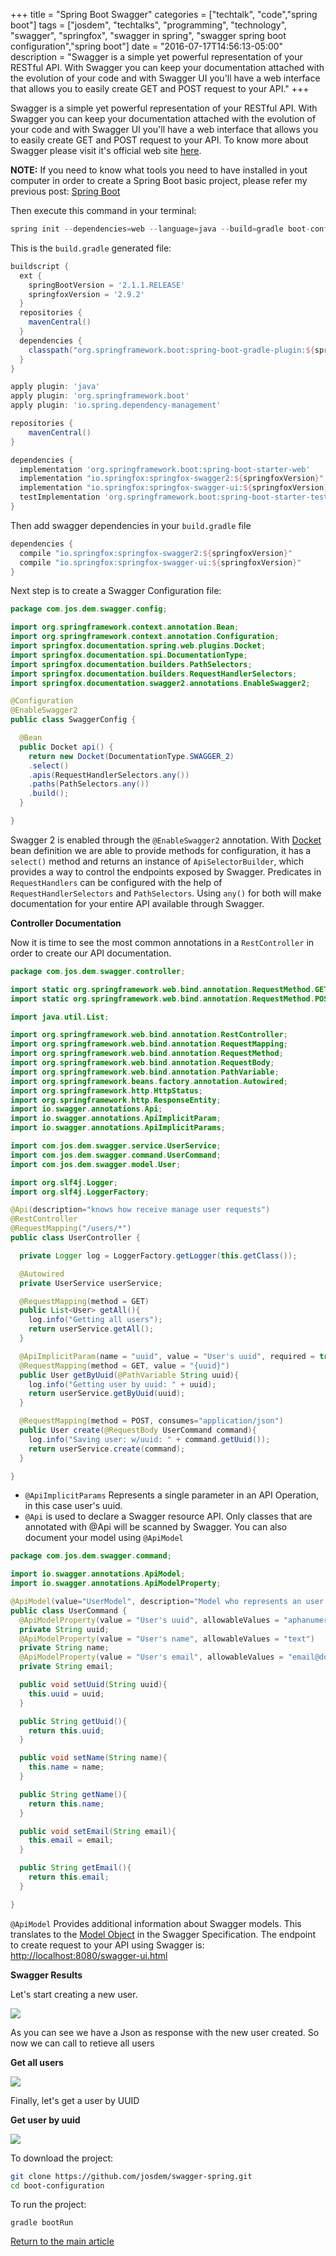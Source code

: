 +++
title = "Spring Boot Swagger"
categories = ["techtalk", "code","spring boot"]
tags = ["josdem", "techtalks", "programming", "technology", "swagger", "springfox", "swagger in spring", "swagger spring boot configuration","spring boot"]
date = "2016-07-17T14:56:13-05:00"
description = "Swagger is a simple yet powerful representation of your RESTful API. With Swagger you can keep your documentation attached with the evolution of your code and with Swagger UI you'll have a web interface that allows you to easily create GET and POST request to your API."
+++

Swagger is a simple yet powerful representation of your RESTful API. With Swagger you can keep your documentation attached with the evolution of your code and with Swagger UI you'll have a web interface that allows you to easily create GET and POST request to your API. To know more about Swagger please visit it's official web site [here](https://swagger.io/).

**NOTE:** If you need to know what tools you need to have installed in yout computer in order to create a Spring Boot basic project, please refer my previous post: [Spring Boot](/techtalk/spring_boot)

Then execute this command in your terminal:

```groovy
spring init --dependencies=web --language=java --build=gradle boot-configuration
```

This is the `build.gradle` generated file:


```groovy
buildscript {
  ext {
    springBootVersion = '2.1.1.RELEASE'
    springfoxVersion = '2.9.2'
  }
  repositories {
    mavenCentral()
  }
  dependencies {
    classpath("org.springframework.boot:spring-boot-gradle-plugin:${springBootVersion}")
  }
}

apply plugin: 'java'
apply plugin: 'org.springframework.boot'
apply plugin: 'io.spring.dependency-management'

repositories {
	mavenCentral()
}

dependencies {
  implementation 'org.springframework.boot:spring-boot-starter-web'
  implementation "io.springfox:springfox-swagger2:${springfoxVersion}"
  implementation "io.springfox:springfox-swagger-ui:${springfoxVersion}"
  testImplementation 'org.springframework.boot:spring-boot-starter-test'
}
```

Then add swagger dependencies in your `build.gradle` file

```groovy
dependencies {
  compile "io.springfox:springfox-swagger2:${springfoxVersion}"
  compile "io.springfox:springfox-swagger-ui:${springfoxVersion}"
}
```

Next step is to create a Swagger Configuration file:

```java
package com.jos.dem.swagger.config;

import org.springframework.context.annotation.Bean;
import org.springframework.context.annotation.Configuration;
import springfox.documentation.spring.web.plugins.Docket;
import springfox.documentation.spi.DocumentationType;
import springfox.documentation.builders.PathSelectors;
import springfox.documentation.builders.RequestHandlerSelectors;
import springfox.documentation.swagger2.annotations.EnableSwagger2;

@Configuration
@EnableSwagger2
public class SwaggerConfig {

  @Bean
  public Docket api() {
    return new Docket(DocumentationType.SWAGGER_2)
    .select()
    .apis(RequestHandlerSelectors.any())
    .paths(PathSelectors.any())
    .build();
  }

}
```

Swagger 2 is enabled through the `@EnableSwagger2` annotation. With [Docket](http://springfox.github.io/springfox/javadoc/2.7.0/index.html?springfox/documentation/spring/web/plugins/Docket.html) bean definition we are able to provide methods for configuration, it has a `select()` method and returns an instance of `ApiSelectorBuilder`, which provides a way to control the endpoints exposed by Swagger. Predicates in `RequestHandlers` can be configured with the help of `RequestHandlerSelectors` and `PathSelectors`. Using `any()` for both will make documentation for your entire API available through Swagger.

**Controller Documentation**

Now it is time to see the most common annotations in a `RestController` in order to create our API documentation.

```java
package com.jos.dem.swagger.controller;

import static org.springframework.web.bind.annotation.RequestMethod.GET;
import static org.springframework.web.bind.annotation.RequestMethod.POST;

import java.util.List;

import org.springframework.web.bind.annotation.RestController;
import org.springframework.web.bind.annotation.RequestMapping;
import org.springframework.web.bind.annotation.RequestMethod;
import org.springframework.web.bind.annotation.RequestBody;
import org.springframework.web.bind.annotation.PathVariable;
import org.springframework.beans.factory.annotation.Autowired;
import org.springframework.http.HttpStatus;
import org.springframework.http.ResponseEntity;
import io.swagger.annotations.Api;
import io.swagger.annotations.ApiImplicitParam;
import io.swagger.annotations.ApiImplicitParams;

import com.jos.dem.swagger.service.UserService;
import com.jos.dem.swagger.command.UserCommand;
import com.jos.dem.swagger.model.User;

import org.slf4j.Logger;
import org.slf4j.LoggerFactory;

@Api(description="knows how receive manage user requests")
@RestController
@RequestMapping("/users/*")
public class UserController {

  private Logger log = LoggerFactory.getLogger(this.getClass());

  @Autowired
  private UserService userService;

  @RequestMapping(method = GET)
  public List<User> getAll(){
    log.info("Getting all users");
    return userService.getAll();
  }

  @ApiImplicitParam(name = "uuid", value = "User's uuid", required = true, dataType = "string", paramType = "path")
  @RequestMapping(method = GET, value = "{uuid}")
  public User getByUuid(@PathVariable String uuid){
    log.info("Getting user by uuid: " + uuid);
    return userService.getByUuid(uuid);
  }

  @RequestMapping(method = POST, consumes="application/json")
  public User create(@RequestBody UserCommand command){
    log.info("Saving user: w/uuid: " + command.getUuid());
    return userService.create(command);
  }

}
```

* `@ApiImplicitParams` Represents a single parameter in an API Operation, in this case user's uuid.
* `@Api` is used to declare a Swagger resource API. Only classes that are annotated with @Api will be scanned by Swagger. You can also document your model using `@ApiModel`

```java
package com.jos.dem.swagger.command;

import io.swagger.annotations.ApiModel;
import io.swagger.annotations.ApiModelProperty;

@ApiModel(value="UserModel", description="Model who represents an user entity")
public class UserCommand {
  @ApiModelProperty(value = "User's uuid", allowableValues = "aphanumeric")
  private String uuid;
  @ApiModelProperty(value = "User's name", allowableValues = "text")
  private String name;
  @ApiModelProperty(value = "User's email", allowableValues = "email@domain")
  private String email;

  public void setUuid(String uuid){
    this.uuid = uuid;
  }

  public String getUuid(){
    return this.uuid;
  }

  public void setName(String name){
    this.name = name;
  }

  public String getName(){
    return this.name;
  }

  public void setEmail(String email){
    this.email = email;
  }

  public String getEmail(){
    return this.email;
  }

}
```

`@ApiModel` Provides additional information about Swagger models. This translates to the [Model Object](https://github.com/OAI/OpenAPI-Specification/blob/master/versions/1.2.md#527-model-object) in the Swagger Specification. The endpoint to create request to your API using Swagger is: [http://localhost:8080/swagger-ui.html](http://localhost:8080/swagger-ui.html)

**Swagger Results**

Let's start creating a new user.

<img src="/img/techtalks/spring/swagger1.png">

As you can see we have a Json as response with the new user created. So now we can call to retieve all users

**Get all users**

<img src="/img/techtalks/spring/swagger2.png">

Finally, let's get a user by UUID

**Get user by uuid**

<img src="/img/techtalks/spring/swagger3.png">

To download the project:

```bash
git clone https://github.com/josdem/swagger-spring.git
cd boot-configuration
```

To run the project:

```
gradle bootRun
```

[Return to the main article](/techtalk/spring#Spring_Boot)
